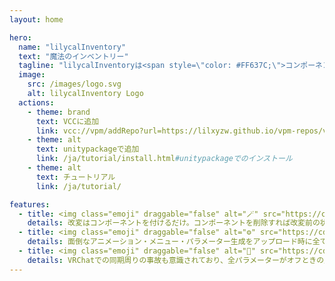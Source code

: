 ```yaml
---
layout: home

hero:
  name: "lilycalInventory"
  text: "魔法のインベントリー"
  tagline: "lilycalInventoryは<span style=\"color: #FF637C;\">コンポーネントを付けるだけ</span>で手軽にメニューを作れる魔法のインベントリーシステムです。"
  image:
    src: /images/logo.svg
    alt: lilycalInventory Logo
  actions:
    - theme: brand
      text: VCCに追加
      link: vcc://vpm/addRepo?url=https://lilxyzw.github.io/vpm-repos/vpm.json
    - theme: alt
      text: unitypackageで追加
      link: /ja/tutorial/install.html#unitypackageでのインストール
    - theme: alt
      text: チュートリアル
      link: /ja/tutorial/

features:
  - title: <img class="emoji" draggable="false" alt="🪄" src="https://cdn.jsdelivr.net/gh/twitter/twemoji@latest/assets/72x72/1fa84.png"> 非破壊
    details: 改変はコンポーネントを付けるだけ。コンポーネントを削除すれば改変前の状態にすぐに戻せます。アバター標準のアニメーションを変更することもありません。
  - title: <img class="emoji" draggable="false" alt="⚙️" src="https://cdn.jsdelivr.net/gh/twitter/twemoji@latest/assets/72x72/2699.png"> 自動
    details: 面倒なアニメーション・メニュー・パラメーター生成をアップロード時に全て自動で行います。アセットを生成しないのでファイルがごちゃごちゃになる心配はありません。
  - title: <img class="emoji" draggable="false" alt="🔑" src="https://cdn.jsdelivr.net/gh/twitter/twemoji@latest/assets/72x72/1f511.png"> 安全
    details: VRChatでの同期周りの事故も意識されており、全パラメーターがオフときの見た目がprefabの状態と一致するようになっています。
---
```

